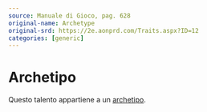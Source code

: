 ```yaml
---
source: Manuale di Gioco, pag. 628
original-name: Archetype
original-srd: https://2e.aonprd.com/Traits.aspx?ID=12
categories: [generic]
---
```


# Archetipo

Questo talento appartiene a un [archetipo](/archetipi).
